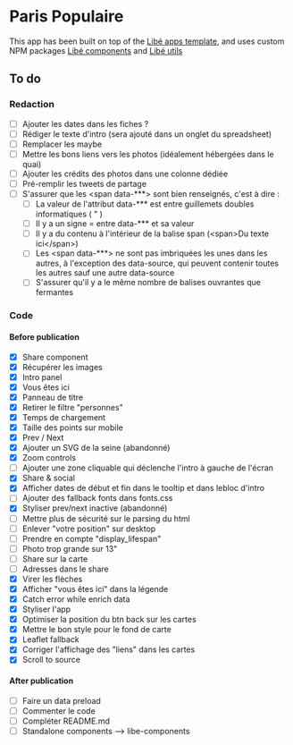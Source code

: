 # Paris Populaire

This app has been built on top of the [Libé apps template](https://github.com/libe-max/libe-apps-template), and uses custom NPM packages [Libé components](https://github.com/libe-max/libe-components) and [Libé utils](https://github.com/libe-max/libe-utils)

## To do

### Redaction

- [ ] Ajouter les dates dans les fiches ?
- [ ] Rédiger le texte d'intro (sera ajouté dans un onglet du spreadsheet)
- [ ] Remplacer les maybe
- [ ] Mettre les bons liens vers les photos (idéalement hébergées dans le quai)
- [ ] Ajouter les crédits des photos dans une colonne dédiée
- [ ] Pré-remplir les tweets de partage
- [ ] S'assurer que les <span data-***> sont bien renseignés, c'est à dire :
  - [ ] La valeur de l'attribut data-*** est entre guillemets doubles informatiques ( " )
  - [ ] Il y a un signe = entre data-*** et sa valeur
  - [ ] Il y a du contenu à l'intérieur de la balise span (\<span\>Du texte ici\</span\>)
  - [ ] Les <span data-***> ne sont pas imbriquées les unes dans les autres, à l'exception des data-source, qui peuvent contenir toutes les autres sauf une autre data-source
  - [ ] S'assurer qu'il y a le même nombre de balises ouvrantes que fermantes

### Code

#### Before publication

- [x] Share component
- [x] Récupérer les images
- [x] Intro panel
- [x] Vous êtes ici
- [x] Panneau de titre
- [x] Retirer le filtre "personnes"
- [x] Temps de chargement
- [x] Taille des points sur mobile
- [x] Prev / Next
- [x] Ajouter un SVG de la seine (abandonné)
- [x] Zoom controls
- [ ] Ajouter une zone cliquable qui déclenche l'intro à gauche de l'écran
- [x] Share & social
- [x] Afficher dates de début et fin dans le tooltip et dans lebloc d'intro
- [ ] Ajouter des fallback fonts dans fonts.css
- [x] Styliser prev/next inactive (abandonné)
- [ ] Mettre plus de sécurité sur le parsing du html
- [ ] Enlever "votre position" sur desktop
- [ ] Prendre en compte "display_lifespan"
- [ ] Photo trop grande sur 13"
- [ ] Share sur la carte
- [ ] Adresses dans le share
- [x] Virer les flèches
- [x] Afficher "vous êtes ici" dans la légende
- [x] Catch error while enrich data
- [x] Styliser l'app
- [x] Optimiser la position du btn back sur les cartes
- [x] Mettre le bon style pour le fond de carte
- [x] Leaflet fallback
- [x] Corriger l'affichage des "liens" dans les cartes
- [x] Scroll to source

#### After publication

- [ ] Faire un data preload
- [ ] Commenter le code
- [ ] Compléter README.md
- [ ] Standalone components —> libe-components
